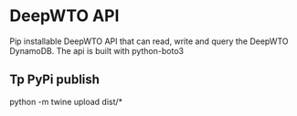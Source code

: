 # DeepWTO API
Pip installable DeepWTO API that can read, write and query the DeepWTO DynamoDB. The api is built with python-boto3

## Tp PyPi publish
python -m twine upload dist/*
